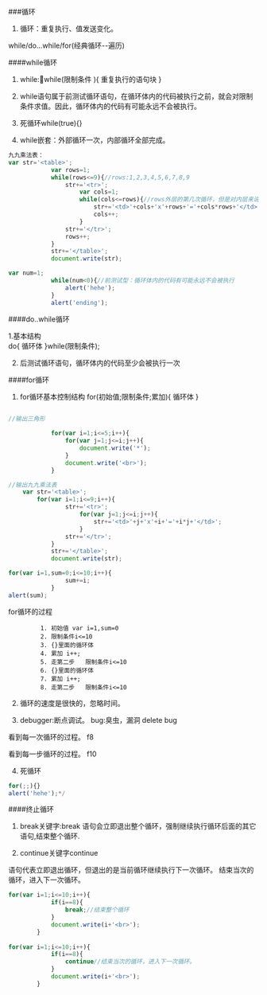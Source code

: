 ###循环
1. 循环：重复执行、值发送变化。

while/do...while/for(经典循环--遍历)

####while循环
1. while:while(限制条件 ){  重复执行的语句块  }

2. while语句属于前测试循环语句，在循环体内的代码被执行之前，就会对限制条件求值。因此，循环体内的代码有可能永远不会被执行。

3. 死循环while(true){}

4. while嵌套：外部循环一次，内部循环全部完成。

```javascript
九九乘法表：
var str='<table>';
			var rows=1;
			while(rows<=9){//rows:1,2,3,4,5,6,7,8,9
				str+='<tr>';
					var cols=1;
					while(cols<=rows){//rows外层的第几次循环，但是对内层来说，代表的是循环的次数。
						str+='<td>'+cols+'x'+rows+'='+cols*rows+'</td>';//1x2=2
						cols++;
					}
				str+='</tr>';
				rows++;
			}
			str+='</table>';
			document.write(str);
```

```javascript
var num=1;
			while(num<0){//前测试型：循环体内的代码有可能永远不会被执行
				alert('hehe');
			}
			alert('ending');
```

####do..while循环

1.基本结构  
do{ 循环体 }while(限制条件);

2. 后测试循环语句，循环体内的代码至少会被执行一次

####for循环

1. for循环基本控制结构
for(初始值;限制条件;累加){ 循环体 }
```javascript

//输出三角形
			
			for(var i=1;i<=5;i++){
				for(var j=1;j<=i;j++){
					document.write('*');
				}
				document.write('<br>');
			}
```	

```javascript			
//输出九九乘法表
    var str='<table>';
		for(var i=1;i<=9;i++){
				str+='<tr>';
					for(var j=1;j<=i;j++){
						str+='<td>'+j+'x'+i+'='+i*j+'</td>';
					}
				str+='</tr>';
			}
			str+='</table>';
			document.write(str);
```

```javascript	
for(var i=1,sum=0;i<=10;i++){
				sum+=i;
			}
alert(sum);
```
for循环的过程
           
			 1. 初始值 var i=1,sum=0
			 2. 限制条件i<=10
			 3. {}里面的循环体
			 4. 累加 i++;
			 5. 走第二步   限制条件i<=10
			 6. {}里面的循环体
			 7. 累加 i++;
			 8. 走第二步   限制条件i<=10
			
			
2. 循环的速度是很快的，忽略时间。
			
3. debugger:断点调试。  bug:臭虫，漏洞    delete bug

看到每一次循环的过程。  f8

看到每一步循环的过程。  f10

4. 死循环

```javascript
for(;;){}
alert('hehe');*/
```
####终止循环

1. break关键字:break 语句会立即退出整个循环，强制继续执行循环后面的其它语句,结束整个循环.

2. continue关键字continue 

语句代表立即退出循环，但退出的是当前循环继续执行下一次循环。   结束当次的循环，进入下一次循环。

```javascript
for(var i=1;i<=10;i++){
			if(i==8){
				break;//结束整个循环
			}
			document.write(i+'<br>');
		}
		
for(var i=1;i<=10;i++){
			if(i==8){
				continue//结束当次的循环，进入下一次循环。
			}
			document.write(i+'<br>');
		}
```